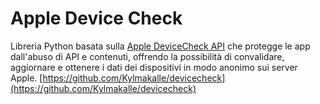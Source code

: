 # Apple Device Check

Libreria Python basata sulla [Apple DeviceCheck API](https://developer.apple.com/documentation/devicecheck/accessing_and_modifying_per-device_data) che protegge le app dall'abuso di API e contenuti, offrendo la possibilità di convalidare, aggiornare e ottenere i dati dei dispositivi in modo anonimo sui server Apple.
[https://github.com/Kylmakalle/devicecheck](https://github.com/Kylmakalle/devicecheck)

